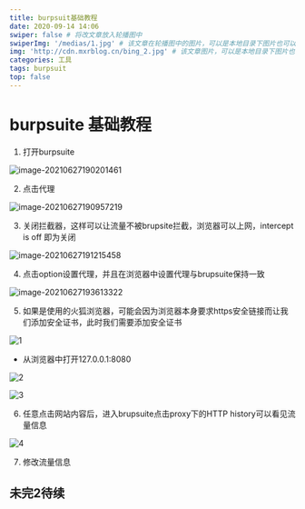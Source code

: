 ```yaml
---
title: burpsuit基础教程
date: 2020-09-14 14:06
swiper: false # 将改文章放入轮播图中
swiperImg: '/medias/1.jpg' # 该文章在轮播图中的图片，可以是本地目录下图片也可以是http://xxx图片
img: 'http://cdn.mxrblog.cn/bing_2.jpg' # 该文章图片，可以是本地目录下图片也可以是http://xxx图片
categories: 工具
tags: burpsuit
top: false
---
```




# burpsuite 基础教程

1. 打开burpsuite

![image-20210627190201461](http://cdn.mxrblog.cn/image-20210627190201461.png)



2. 点击代理

![image-20210627190957219](http://cdn.mxrblog.cn/image-20210627190957219.png)



3. 关闭拦截器，这样可以让流量不被brupsite拦截，浏览器可以上网，intercept is off 即为关闭

![image-20210627191215458](http://cdn.mxrblog.cn/image-20210627191215458.png)



4. 点击option设置代理，并且在浏览器中设置代理与brupsuite保持一致

![image-20210627193613322](http://cdn.mxrblog.cn/image-20210627193613322.png)

5. 如果是使用的火狐浏览器，可能会因为浏览器本身要求https安全链接而让我们添加安全证书，此时我们需要添加安全证书

![1](http://cdn.mxrblog.cn/1.png)

- 从浏览器中打开127.0.0.1:8080

![2](http://cdn.mxrblog.cn/2.png)



![3](http://cdn.mxrblog.cn/3.png)



6. 任意点击网站内容后，进入brupsuite点击proxy下的HTTP history可以看见流量信息

![4](http://cdn.mxrblog.cn/4.png)



7. 修改流量信息

## 未完2待续

